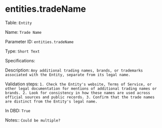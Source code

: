 # entities.tradeName

Table: ```Entity```

Name: ```Trade Name```

Parameter ID: ```entities.tradeName```

Type: ```Short Text```

Specifications: ``` ```

Description: ```Any additional trading names, brands, or trademarks associated with the Entity, separate from its legal name.```

Validation steps: ```1. Check the Entity's website, Terms of Service, or other legal documentation for mentions of additional trading names or brands.
2. Look for consistency in how these names are used across official sources and public records.
3. Confirm that the trade names are distinct from the Entity's legal name.```

In DBD: ```True```

Notes:: ```Could be multiple?```

